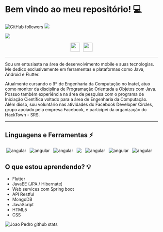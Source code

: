 # Bem vindo ao meu repositório! :computer:

![GitHub followers](https://img.shields.io/github/followers/jpgSouza?label=Follow&style=social)
![](https://visitor-badge.glitch.me/badge?page_id=jpgSouza.jpgSouza)

<img src="https://github.com/jpgSouza/jpgSouza/blob/master/assets/images/header.png">

<p align='center'>
<a href="https://instagram.com/jpg_souza"><img height="30" src="https://github.com/jpgSouza/jpgSouza/blob/master/assets/icons/social/instagram.png"></a>&nbsp;&nbsp;
<a href="https://www.linkedin.com/in/jpgsouza/"><img height="30" src="https://github.com/jpgSouza/jpgSouza/blob/master/assets/icons/social/linkedin.png"></a>
</p>

---------------------------------------------------------------------------------------------------------------------------------------------------------------------------------

Sou um entusiasta na área de desenvolvimento mobile e suas tecnologias. Me dedico exclusivamente em ferramentas e plataformas como Java, Android e Flutter.

Atualmente cursando o 9º de Engenharia da Computação no Inatel, atuo como monitor da disciplina de Programação Orientada a Objetos com Java. Possuo também experiência na área de pesquisa com o programa de Iniciação Científica voltado para a área de Engenharia da Computação. Além disso, sou voluntário nas atividades do Facebook Developer Circles, grupo apoiado pela empresa Facebook, e participei da organização do HackTown - SRS.

---------------------------------------------------------------------------------------------------------------------------------------------------------------------------------

## Linguagens e Ferramentas ⚡
<p>
  <img src="https://github.com/jpgSouza/jpgSouza/blob/master/assets/icons/stack/java.svg" alt="angular" style="vertical-align:top; margin:4px">
  <img src="https://github.com/jpgSouza/jpgSouza/blob/master/assets/icons/stack/mobile.svg" alt="angular" style="vertical-align:top; margin:4px">
  <img src="https://github.com/jpgSouza/jpgSouza/blob/master/assets/icons/stack/android_studio.svg" alt="angular" style="vertical-align:top; margin:4px">
  <img src="https://github.com/jpgSouza/jpgSouza/blob/master/assets/icons/stack/eclipse.svg" style="vertical-align:top; margin:4px">
  <img src="https://github.com/jpgSouza/jpgSouza/blob/master/assets/icons/stack/flutter.svg" alt="angular" style="vertical-align:top; margin:4px">
  <img src="https://github.com/jpgSouza/jpgSouza/blob/master/assets/icons/stack/dart_colour.svg" alt="angular" style="vertical-align:top; margin:4px">
  <img src="https://github.com/jpgSouza/jpgSouza/blob/master/assets/icons/stack/bash.svg" alt="angular" style="vertical-align:top; margin:4px">
</p>

## O que estou aprendendo? :bulb:
- Flutter 
- JavaEE (JPA / Hibernate)
- Web services com Spring boot
- API Restful
- MongoDB
- JavaScript
- HTML5
- CSS

![Joao Pedro github stats](https://github-readme-stats.vercel.app/api?username=jpgSouza&show_icons=true&hide_border=true)
